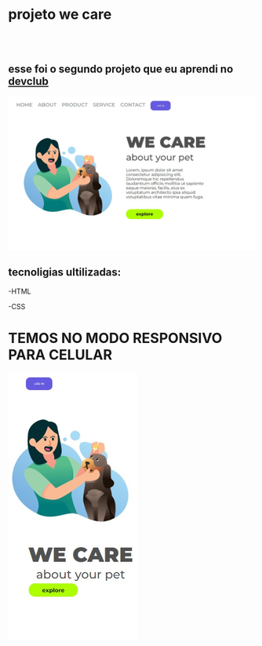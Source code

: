 <h1>projeto we care</h1>
<br>
<br>
<h2>esse foi o segundo projeto que eu aprendi no <a href="https://rodolfomori.com.br/devclub">devclub</a></h2>         

<img src="https://github.com/JUNIORBENTO/primeiro-projeto-responsivo/blob/main/assets/desktop%20projeto%20cachorro.jpg.jpeg?raw=true">

<h2>tecnoligias ultilizadas:</h2

-HTML

-CSS 

<H1>TEMOS NO MODO RESPONSIVO PARA CELULAR </H1>
<img src="https://github.com/JUNIORBENTO/primeiro-projeto-responsivo/blob/main/assets/mobile%20projeto%20cachorro.jpg.jpeg?raw=true">
